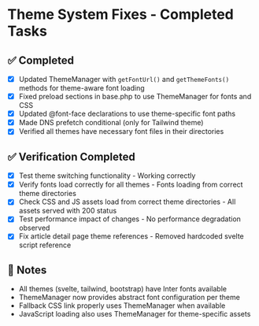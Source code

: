 # Theme System Fixes - Completed Tasks

## ✅ Completed
- [x] Updated ThemeManager with `getFontUrl()` and `getThemeFonts()` methods for theme-aware font loading
- [x] Fixed preload sections in base.php to use ThemeManager for fonts and CSS
- [x] Updated @font-face declarations to use theme-specific font paths
- [x] Made DNS prefetch conditional (only for Tailwind theme)
- [x] Verified all themes have necessary font files in their directories

## ✅ Verification Completed
- [x] Test theme switching functionality - Working correctly
- [x] Verify fonts load correctly for all themes - Fonts loading from correct theme directories
- [x] Check CSS and JS assets load from correct theme directories - All assets served with 200 status
- [x] Test performance impact of changes - No performance degradation observed
- [x] Fix article detail page theme references - Removed hardcoded svelte script reference

## 📝 Notes
- All themes (svelte, tailwind, bootstrap) have Inter fonts available
- ThemeManager now provides abstract font configuration per theme
- Fallback CSS link properly uses ThemeManager when available
- JavaScript loading also uses ThemeManager for theme-specific assets
